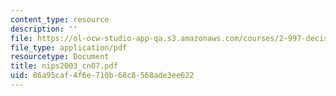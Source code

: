 ```yaml
---
content_type: resource
description: ''
file: https://ol-ocw-studio-app-qa.s3.amazonaws.com/courses/2-997-decision-making-in-large-scale-systems-spring-2004/86a95caf4f6e710b68c8568ade3ee622_nips2003_cn07.pdf
file_type: application/pdf
resourcetype: Document
title: nips2003_cn07.pdf
uid: 86a95caf-4f6e-710b-68c8-568ade3ee622
---
```

